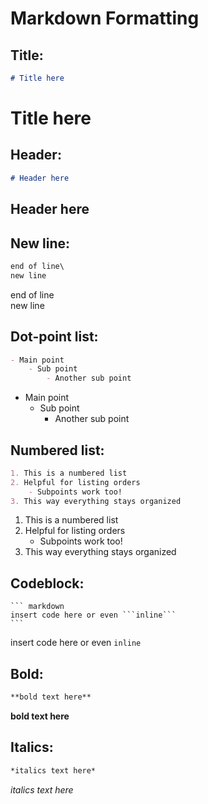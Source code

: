 # Markdown Formatting
## Title:
``` markdown
# Title here
```
# Title here
## Header:
``` markdown
# Header here
```
## Header here
## New line:
``` markdown
end of line\
new line
```
end of line\
new line
## Dot-point list:
``` markdown
- Main point
    - Sub point
        - Another sub point
```
- Main point
    - Sub point
        - Another sub point
## Numbered list:
``` markdown
1. This is a numbered list
2. Helpful for listing orders
    - Subpoints work too!
3. This way everything stays organized
```
1. This is a numbered list
2. Helpful for listing orders
    - Subpoints work too!
3. This way everything stays organized
## Codeblock:
    ``` markdown
    insert code here or even ```inline```
    ```
insert code here or even ```inline```
## Bold:
``` markdown
**bold text here**
```
**bold text here**
## Italics:
``` markdown
*italics text here*
```
*italics text here*